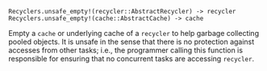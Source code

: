     Recyclers.unsafe_empty!(recycler::AbstractRecycler) -> recycler
    Recyclers.unsafe_empty!(cache::AbstractCache) -> cache

Empty a `cache` or underlying cache of a `recycler` to help garbage collecting pooled
objects.  It is unsafe in the sense that there is no protection against accesses from other
tasks; i.e., the programmer calling this function is responsible for ensuring that no
concurrent tasks are accessing `recycler`.
